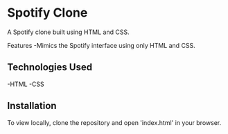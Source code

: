 # Spotify Clone

A Spotify clone built using HTML and CSS.

Features
-Mimics the Spotify interface using only HTML and CSS.

## Technologies Used
-HTML
-CSS

## Installation
To view locally, clone the repository and open 'index.html' in your browser.
